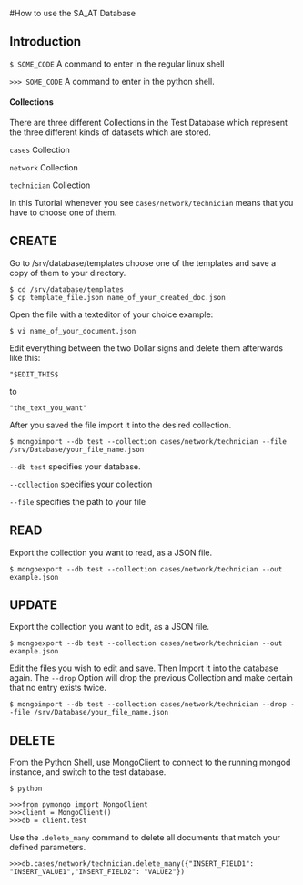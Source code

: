 #How to use the SA_AT Database

## Introduction

`$ SOME_CODE` A command to enter in the regular linux shell

`>>> SOME_CODE` A command to enter in the python shell.

#### Collections
There are three different Collections in the Test Database which represent the
three different kinds of datasets which are stored.

`cases` Collection  

`network` Collection

`technician` Collection

In this Tutorial whenever you see `cases/network/technician` means that you have to choose one of them.

## CREATE

Go to /srv/database/templates choose one of the templates and save a copy of them to your directory.
```
$ cd /srv/database/templates
$ cp template_file.json name_of_your_created_doc.json
```
Open the file with a texteditor of your choice example:

```
$ vi name_of_your_document.json
```

Edit everything between the two Dollar signs and delete them afterwards like this:

`"$EDIT_THIS$`

to

`"the_text_you_want"`

After you saved the file import it into the desired collection.

```
$ mongoimport --db test --collection cases/network/technician --file /srv/Database/your_file_name.json
```

`--db test` specifies your database.

`--collection` specifies your collection

`--file` specifies the path to your file


## READ

Export the collection you want to read, as a JSON file.

```
$ mongoexport --db test --collection cases/network/technician --out example.json
```
## UPDATE

Export the collection you want to edit, as a JSON file.
```
$ mongoexport --db test --collection cases/network/technician --out example.json
```
Edit the files you wish to edit and save. Then Import it into the database again.
The `--drop` Option will drop the previous Collection and make certain that no entry exists twice.

```
$ mongoimport --db test --collection cases/network/technician --drop --file /srv/Database/your_file_name.json
```

## DELETE

From the Python Shell, use MongoClient to connect to the running mongod instance, and switch to the test database.

```
$ python

>>>from pymongo import MongoClient
>>>client = MongoClient()
>>>db = client.test
```

Use the `.delete_many` command to delete all documents that match your defined parameters.

```
>>>db.cases/network/technician.delete_many({"INSERT_FIELD1": "INSERT_VALUE1","INSERT_FIELD2": "VALUE2"})
```
